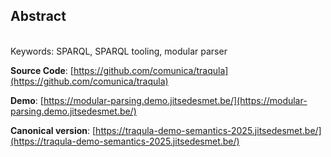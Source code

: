 ## Abstract

<!-- https://www.principiae.be/pdfs/TM&Th-2.0-summary.pdf -->
<!-- Context: Why the need is so pressing or important -->
<!-- Need: Why something needed to be done at all -->
<!-- Task: What was undertaken to address the need -->
<!-- Object: What the present document does or covers -->
<!-- Findings: What the work done yielded or revealed -->
<!-- Conclusion: What the findings mean for the audience -->
<!-- Perspectives: What the future holds, beyond this work -->


<br>
<span id="keywords"><span class="title">Keywords: SPARQL, SPARQL tooling, modular parser</span> </span>
<br>


**Source Code**: [https://github.com/comunica/traqula](https://github.com/comunica/traqula)

**Demo**: [https://modular-parsing.demo.jitsedesmet.be/](https://modular-parsing.demo.jitsedesmet.be/)

**Canonical version**: [https://traqula-demo-semantics-2025.jitsedesmet.be/](https://traqula-demo-semantics-2025.jitsedesmet.be/)
